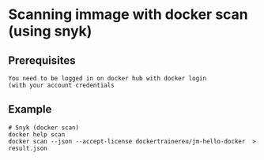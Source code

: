 # Scanning immage with docker scan (using snyk) 

## Prerequisites 

```
You need to be logged in on docker hub with docker login 
(with your account credentials
```


## Example 

```
# Snyk (docker scan) 
docker help scan
docker scan --json --accept-license dockertrainereu/jm-hello-docker  > result.json
```
